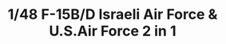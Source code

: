 ---
layout: product
title: "1/48 F-15B/D Israeli Air Force & U.S.Air Force 2 in 1"
price: "10000" 
desc: "Maketa"
img_path: "/assets/img/GWH04815.webp"
brand: "N/A"
available: false
special_offer: false
new: false
soon: false
cat: "010000"
subcat: "010900"
subsubcat: "0N/A"
sifra: "GWH04815"
popular: false
---